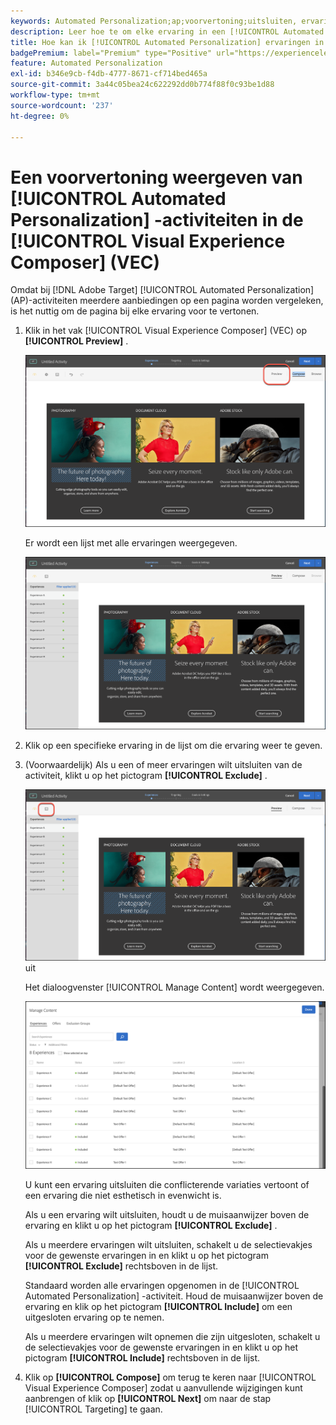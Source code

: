 ```yaml
---
keywords: Automated Personalization;ap;voorvertoning;uitsluiten, ervaring
description: Leer hoe te om elke ervaring in een [!UICONTROL Automated Personalization] (AP) activiteit in  [!DNL Adobe Target]  voor te vertonen gebruikend [!UICONTROL Visual Experience Composer] (VEC).
title: Hoe kan ik [!UICONTROL Automated Personalization] ervaringen in VEC voorvertonen?
badgePremium: label="Premium" type="Positive" url="https://experienceleague.adobe.com/docs/target/using/introduction/intro.html?lang=nl-NL#premium newtab=true" tooltip="Kijk wat er in Target Premium is opgenomen."
feature: Automated Personalization
exl-id: b346e9cb-f4db-4777-8671-cf714bed465a
source-git-commit: 3a44c05bea24c622292dd0b774f88f0c93be1d88
workflow-type: tm+mt
source-wordcount: '237'
ht-degree: 0%

---
```


# Een voorvertoning weergeven van [!UICONTROL Automated Personalization] -activiteiten in de [!UICONTROL Visual Experience Composer] (VEC)

Omdat bij [!DNL Adobe Target] [!UICONTROL Automated Personalization] (AP)-activiteiten meerdere aanbiedingen op een pagina worden vergeleken, is het nuttig om de pagina bij elke ervaring voor te vertonen.

1. Klik in het vak [!UICONTROL Visual Experience Composer] (VEC) op **[!UICONTROL Preview]** .

   ![&#x200B; pictogram van de Voorproef &#x200B;](/help/main/c-activities/t-automated-personalization/assets/preview.png)

   Er wordt een lijst met alle ervaringen weergegeven.

   ![&#x200B; Ervaringen van de Voorproef &#x200B;](/help/main/c-activities/t-automated-personalization/assets/ap_preview-new.png)

1. Klik op een specifieke ervaring in de lijst om die ervaring weer te geven.

1. (Voorwaardelijk) Als u een of meer ervaringen wilt uitsluiten van de activiteit, klikt u op het pictogram **[!UICONTROL Exclude]** .

   ![&#x200B; sluit pictogram &#x200B;](/help/main/c-activities/t-automated-personalization/assets/ap_exclude-new.png) uit

   Het dialoogvenster [!UICONTROL Manage Content] wordt weergegeven.

   ![&#x200B; beheert de dialoogdoos van de Inhoud &#x200B;](/help/main/c-activities/t-automated-personalization/assets/preview-exclude.png)

   U kunt een ervaring uitsluiten die conflicterende variaties vertoont of een ervaring die niet esthetisch in evenwicht is.

   Als u een ervaring wilt uitsluiten, houdt u de muisaanwijzer boven de ervaring en klikt u op het pictogram **[!UICONTROL Exclude]** .

   Als u meerdere ervaringen wilt uitsluiten, schakelt u de selectievakjes voor de gewenste ervaringen in en klikt u op het pictogram **[!UICONTROL Exclude]** rechtsboven in de lijst.

   Standaard worden alle ervaringen opgenomen in de [!UICONTROL Automated Personalization] -activiteit. Houd de muisaanwijzer boven de ervaring en klik op het pictogram **[!UICONTROL Include]** om een uitgesloten ervaring op te nemen.

   Als u meerdere ervaringen wilt opnemen die zijn uitgesloten, schakelt u de selectievakjes voor de gewenste ervaringen in en klikt u op het pictogram **[!UICONTROL Include]** rechtsboven in de lijst.

1. Klik op **[!UICONTROL Compose]** om terug te keren naar [!UICONTROL Visual Experience Composer] zodat u aanvullende wijzigingen kunt aanbrengen of klik op **[!UICONTROL Next]** om naar de stap [!UICONTROL Targeting] te gaan.
